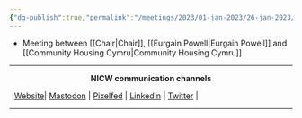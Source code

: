 ```yaml
---
{"dg-publish":true,"permalink":"/meetings/2023/01-jan-2023/26-jan-2023/"}
---
```



- Meeting between [[Chair\|Chair]], [[Eurgain Powell\|Eurgain Powell]] and [[Community Housing Cymru\|Community Housing Cymru]]

***
<p style="text-align: center;font-weight:bold";>NICW communication channels</p>

󠁧 |[Website](https://nationalinfrastructurecommission.wales)| [Mastodon](https://toot.wales/@NICW) | [Pixelfed](https://pix.toot.wales/NICW) | [Linkedin](https://www.linkedin.com/company/26268509/) | [Twitter](https://twitter.com/InfraCommCymru) |
***


